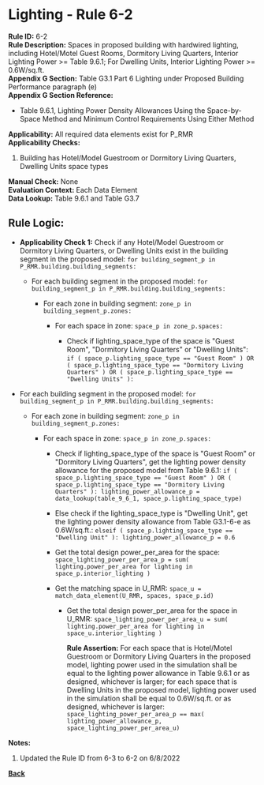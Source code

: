 
# Lighting - Rule 6-2

**Rule ID:** 6-2  
**Rule Description:** Spaces in proposed building with hardwired lighting, including Hotel/Motel Guest Rooms, Dormitory Living Quarters, Interior Lighting Power >= Table 9.6.1; For Dwelling Units, Interior Lighting Power >= 0.6W/sq.ft.  
**Appendix G Section:** Table G3.1 Part 6 Lighting under Proposed Building Performance paragraph (e)  
**Appendix G Section Reference:**  

- Table 9.6.1, Lighting Power Density Allowances Using the Space-by-Space Method and Minimum Control Requirements Using Either Method  

**Applicability:** All required data elements exist for P_RMR  
**Applicability Checks:**  

  1. Building has Hotel/Model Guestroom or Dormitory Living Quarters, Dwelling Units space types  

**Manual Check:** None  
**Evaluation Context:** Each Data Element  
**Data Lookup:** Table 9.6.1 and Table G3.7  
## Rule Logic: 

- **Applicability Check 1:** Check if any Hotel/Model Guestroom or Dormitory Living Quarters, or Dwelling Units exist in the building segment in the proposed model: ```for building_segment_p in P_RMR.building.building_segments:```  

  - For each building segment in the proposed model: ```for building_segment_p in P_RMR.building.building_segments:```  
  
      - For each zone in building segment: ```zone_p in building_segment_p.zones:```  

        - For each space in zone: ```space_p in zone_p.spaces:```  

          - Check if lighting_space_type of the space is "Guest Room", "Dormitory Living Quarters" or "Dwelling Units": ```if ( space_p.lighting_space_type == "Guest Room" ) OR ( space_p.lighting_space_type == "Dormitory Living Quarters" ) OR ( space_p.lighting_space_type == "Dwelling Units" ):```  

- For each building segment in the proposed model: ```for building_segment_p in P_RMR.building.building_segments:```  

  - For each zone in building segment: ```zone_p in building_segment_p.zones:```  
  
    - For each space in zone: ```space_p in zone_p.spaces:```  

      - Check if lighting_space_type of the space is "Guest Room" or "Dormitory Living Quarters", get the lighting power density allowance for the proposed model from Table 9.6.1: ```if ( space_p.lighting_space_type == "Guest Room" ) OR ( space_p.lighting_space_type == "Dormitory Living Quarters" ): lighting_power_allowance_p = data_lookup(table_9_6_1, space_p.lighting_space_type)```  

      - Else check if the lighting_space_type is "Dwelling Unit", get the lighting power density allowance from Table G3.1-6-e as 0.6W/sq.ft.: ```elseif ( space_p.lighting_space_type == "Dwelling Unit" ): lighting_power_allowance_p = 0.6```  

      - Get the total design power_per_area for the space: ```space_lighting_power_per_area_p = sum( lighting.power_per_area for lighting in space_p.interior_lighting )```  

      - Get the matching space in U_RMR: ```space_u = match_data_element(U_RMR, spaces, space_p.id)```  

        - Get the total design power_per_area for the space in U_RMR: ```space_lighting_power_per_area_u = sum( lighting.power_per_area for lighting in space_u.interior_lighting )```  

          **Rule Assertion:** For each space that is Hotel/Motel Guestroom or Dormitory Living Quarters in the proposed model, lighting power used in the simulation shall be equal to the lighting power allowance in Table 9.6.1 or as designed, whichever is larger; for each space that is Dwelling Units in the proposed model, lighting power used in the simulation shall be equal to 0.6W/sq.ft. or as designed, whichever is larger: ```space_lighting_power_per_area_p == max( lighting_power_allowance_p, space_lighting_power_per_area_u)```  

**Notes:**
  1. Updated the Rule ID from 6-3 to 6-2 on 6/8/2022

**[Back](../_toc.md)**
